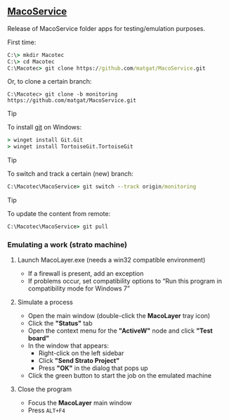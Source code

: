 ## [MacoService](https://github.com/matgat/MacoService.git)

Release of MacoService folder apps for testing/emulation purposes.

First time:

```bat
C:\> mkdir Macotec
C:\> cd Macotec
C:\Macotec> git clone https://github.com/matgat/MacoService.git
```
Or, to clone a certain branch:

```
C:\Macotec> git clone -b monitoring https://github.com/matgat/MacoService.git
```

> [!TIP]
> To install [git](https://git-scm.com) on Windows:
>
> ```bat
> > winget install Git.Git
> > winget install TortoiseGit.TortoiseGit
> ```

> [!TIP]
> To switch and track a certain (new) branch:
>
> ```bat
> C:\Macotec\MacoService> git switch --track origin/monitoring
> ```

> [!TIP]
> To update the content from remote:
> 
> ```bat
> C:\Macotec\MacoService> git pull
> ```


### Emulating a work (strato machine)

1. Launch MacoLayer.exe (needs a win32 compatible environment)
   - If a firewall is present, add an exception
   - If problems occur, set compatibility options to
     “Run this program in compatibility mode for Windows 7”

2. Simulate a process
   - Open the main window (double-click the **MacoLayer** tray icon)
   - Click the **"Status"** tab
   - Open the context menu for the **"ActiveW"** node and click **"Test board"**
   - In the window that appears:
       * Right-click on the left sidebar
       * Click **"Send Strato Project"**
       * Press **"OK"** in the dialog that pops up
   - Click the green button to start the job on the emulated machine

3. Close the program
   - Focus the **MacoLayer** main window
   - Press `ALT+F4`
